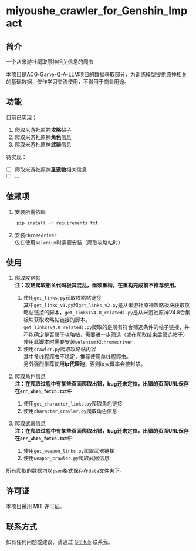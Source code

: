 # miyoushe_crawler_for_Genshin_Impact

## 简介
一个从米游社爬取原神相关信息的爬虫  

本项目是[ACG-Game-Q-A-LLM](https://github.com/Whale-Dolphin/ACG-Game-Q-A-LLM)项目的数据获取部分，为训练模型提供原神相关的基础数据，仅作学习交流使用，不得用于商业用途。

## 功能
目前已实现：
1. 爬取米游社原神**攻略**帖子
2. 爬取米游社原神**角色**信息
3. 爬取米游社原神**武器**信息

待实现：  
-[ ] 爬取米游社原神**圣遗物**相关信息  
-[ ] ...

## 依赖项
1. 安装所需依赖
```bash
    pip install -r requirements.txt
```
2. 安装`chromedriver`  
    仅在使用`selenium`时需要安装（爬取攻略帖时）

## 使用
1. 爬取攻略帖  
    **注：攻略爬取相关代码极其混乱，亟须重构，在重构完成前不推荐使用。**
   1. 使用`get_links.py`获取攻略帖链接  
   其中`get_links_v1.py`和`get_links_v2.py`是从米游社原神攻略板块获取攻略帖链接的脚本，`get_links(V4.8_related).py`是从米游社原神V4.8合集板块获取攻略帖链接的脚本。  
   `get_links(V4.8_related).py`爬取的是所有符合筛选条件的帖子链接，并不能确定是否属于攻略帖，需要进一步筛选（或在爬取结束后筛选帖子）
    使用此脚本时需要安装`selenium`和`chromedriver`。
   2. 使用`crawler.py`爬取攻略帖内容  
   其中多线程爬虫不稳定，推荐使用单线程爬虫。  
   另外强烈推荐使用**ip代理池**，否则ip大概率会被封禁。

2. 爬取角色信息  
    **注：在爬取过程中有某些页面爬取出错，bug还未定位，出错的页面URL保存在`err_when_fetch.txt`中**
   1. 使用`get_character_links.py`爬取角色链接
   2. 使用`character_crawler.py`爬取角色信息  

3. 爬取武器信息  
    **注：在爬取过程中有某些页面爬取出错，bug还未定位，出错的页面URL保存在`err_when_fetch.txt`中** 
   1. 使用`get_weapon_links.py`爬取武器链接
   2. 使用`weapon_crawler.py`爬取武器信息

所有爬取的数据均以`json`格式保存在`data`文件夹下。

## 许可证
本项目采用 MIT 许可证。

## 联系方式
如有任何问题或建议，请通过 [GitHub](https://github.com/sundowner00) 联系我。